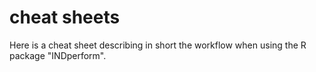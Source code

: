 # cheat sheets
Here is a cheat sheet describing in short the workflow when using the R package "INDperform".
